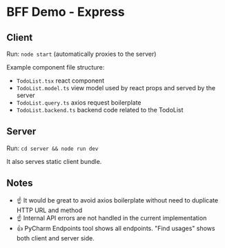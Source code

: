 # BFF Demo - Express

## Client

Run: `node start` (automatically proxies to the server)

Example component file structure:
- `TodoList.tsx` react component
- `TodoList.model.ts` view model used by react props and served by the server
- `TodoList.query.ts` axios request boilerplate
- `TodoList.backend.ts` backend code related to the TodoList

## Server

Run: `cd server && node run dev`

It also serves static client bundle.

## Notes

- ☝ It would be great to avoid axios boilerplate without need to duplicate HTTP URL and method
- ☝ Internal API errors are not handled in the current implementation
- 👍 PyCharm Endpoints tool shows all endpoints. "Find usages" shows both client and server side.
